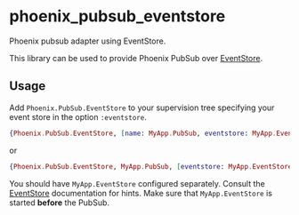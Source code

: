# phoenix_pubsub_eventstore

Phoenix pubsub adapter using EventStore.

This library can be used to provide Phoenix PubSub over [EventStore](https://hexdocs.pm/eventstore).

## Usage

Add `Phoenix.PubSub.EventStore` to your supervision tree specifying your event store in the option `:eventstore`.

```elixir
{Phoenix.PubSub.EventStore, [name: MyApp.PubSub, eventstore: MyApp.EventStore]}
```

or

```elixir
{Phoenix.PubSub.EventStore, MyApp.PubSub, [eventstore: MyApp.EventStore]}
```

You should have `MyApp.EventStore` configured separately. Consult the [EventStore](https://hexdocs.pm/eventstore/EventStore.html) documentation for hints. Make sure that `MyApp.EventStore` is started **before** the PubSub.
